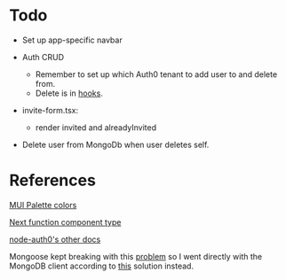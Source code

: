 # Todo

- Set up app-specific navbar

- Auth CRUD

  - Remember to set up which Auth0 tenant to add user to and delete from.
  - Delete is in [hooks](https://manage.auth0.com/dashboard/eu/alexalexyang/hooks).

- invite-form.tsx:
  - render invited and alreadyInvited
- Delete user from MongoDb when user deletes self.

# References

[MUI Palette colors](https://material-ui.com/customization/color/)

[Next function component type](https://stackoverflow.com/questions/49929268/using-getinitialprops-in-next-js-with-typescript/57441122#57441122)

[node-auth0's other docs](https://auth0.github.io/node-auth0/module-management.ClientGrantsManager.html#create)

Mongoose kept breaking with this [problem](https://github.com/vercel/next.js/discussions/12229) so I went directly with the MongoDB client according to [this](https://vercel.com/guides/deploying-a-mongodb-powered-api-with-node-and-vercel) solution instead.
